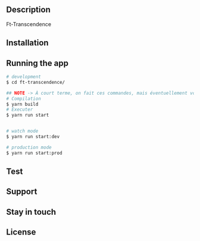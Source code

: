 
## Description

Ft-Transcendence

## Installation

## Running the app

```bash
# development
$ cd ft-transcendence/

## NOTE -> À court terme, on fait ces commandes, mais éventuellement vont passer dans package.json.
# Compilation
$ yarn build
# Executer
$ yarn run start


# watch mode
$ yarn run start:dev

# production mode
$ yarn run start:prod
```

## Test

## Support


## Stay in touch


## License

